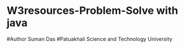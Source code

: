 ﻿# W3resources-Problem-Solve with java
 #Author Suman Das
 #Patuakhali Science and Technology University

